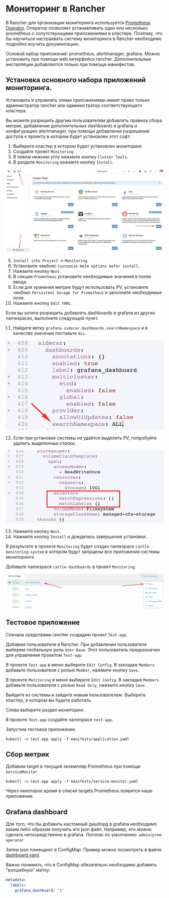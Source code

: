 # Мониторинг в Rancher

В Rancher для организации мониторинга используется 
[Prometheus Operator](https://github.com/prometheus-operator/prometheus-operator).
Оператор позволяет устанавливать один или несколько prometheus с сопутствующими приложениями в кластере.
Поэтому, что бы научиться настраивать систему мониторинга в Rancher необходимо подробно изучить документацию.

Основой набор приложений: prometheus, alertmanager, grafana. Можно установить при помощи web интерфейса
rancher. Дополнительные инсталляции добавляются только при помощи манифестов.

## Установка основного набора приложений мониторинга.

Установить и управлять этими приложениями имеет право только администратор rancher или администратор 
соответствующего кластера.

Вы можете разрешить другим пользователям добавлять правила сбора метрик, добавление дополнительных dashboards
в grafana и конфигурацию alertmanager, при помощи добавления разрешения доступа к проекту в котором будет
установлен этот софт.

1. Выберите кластер в котором будет установлен мониторинг.
2. Создайте проект `Monitoring`.
3. В левом нижнем углу нажмите кнопку `Cluster Tools`.
4. В разделе `Monitoring` нажмите кнопку `Install`.

![pic1](images/pic1.png)

5. `Install into Project` -> `Monitoring`
6. Установите чекбокс `Customize Helm options befor install`. 
7. Нажмите кнопку `Next`. 
8. В секции `Prometheus` установите необходимые значения в полях ввода. 
9. Если для хранения метрик будут использовать PV, установите чекбокс `Persistent Sorage for Prometheus` и
   заполните необходимые поля.
10. Нажмите кнопку `Edit YAML`.

Если вы хотите разрешить добавлять dashboards в grafana из других namespaces, выполните следующий пункт.

11. Найдите ветку `grafana.sidecar.dashboards.searchNamespace` и в качестве значения поставьте `ALL`.

![pic2](images/pic2.png)

12. Если при установке системы не удаётся выделить PV, попробуйте удалить выделенные строки.

![pic3](images/pic3.png)

13. Нажмите кнопку `Next`.
14. Нажмите кнопку `Install` и дождитесь завершения установки.

В результате в проекте `Monitoring` будет создан namespace `cattle-monitoring-system` в котором будут запущены 
все приложения системы мониторинга.

Добавьте namespace `cattle-dashboards` в проект `Monitoring`.

![pic4](images/pic4.png)

## Тестовое приложение

Сначала средствами rancher создадим проект `Test-app`.

Добавим пользователя в Rancher. При добавлении пользователя выберем глобальную роль `User-Base`.
Этот пользователь предназначен для управления проектом `Test-app`.

В проекте `Test-app` в меню выберите `Edit Config`. В закладке `Members` добавьте пользователя с
ролью `Member`, нажмите кнопку `Save`.

В проекте `Monitoring` в меню выберите `Edit Config`. В закладке `Members` добавьте пользователя с
ролью `Read Only`, нажмите кнопку `Save`.

Выйдите из системы и зайдите новым пользователем. Выберите кластер, в котором вы 
будете работать.

Слева выберите раздел мониторинг.

В проекте `Test-app` создайте namespace `test-app`.

Запустим тестовое приложение.

```shell
kubectl -n test-app apply -f manifests/application.yaml
```

## Сбор метрик

Добавим target в текущий экземпляр Prometheus при помощи `ServiceMonitor`.

```shell
kubectl -n test-app apply -f manifests/service-monitor.yaml
```

Через некоторое время в списке targets Prometheus появится наше приложение.

## Grafana dashboard

Для того, что бы добавить кастомный дашборд в grafana необходимо каким либо образом получить его json файл.
Например, его можно сделать непосредственно в grafana. Логопас по умолчанию: `admin/prom-operator` 

Затем json помещают в ConfigMap. Пример можно посмотреть в файле 
[dashboard.yaml](manifests/dashboard.yaml).

Важно понимать, что в ConfigMap обязательно необходимо добавить "волшебную" метку:

```yaml
metadata:
  labels:
    grafana_dashboard: "1"
```
